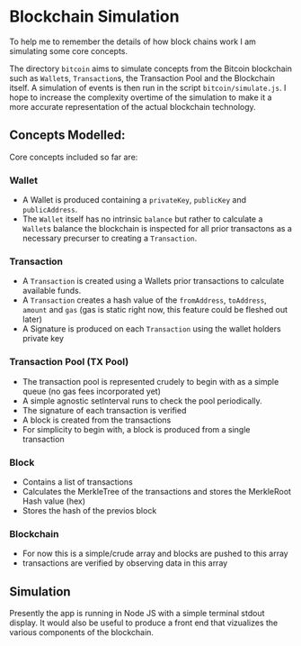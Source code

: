 # Blockchain Simulation

To help me to remember the details of how block chains work I am simulating some core concepts.

The directory `bitcoin` aims to simulate concepts from the Bitcoin blockchain such as `Wallet`s, `Transaction`s, the Transaction Pool and the Blockchain itself. A simulation of events is then run in the script `bitcoin/simulate.js`. I hope to increase the complexity overtime of the simulation to make it a more accurate representation of the actual blockchain technology.

## Concepts Modelled:

Core concepts included so far are:

### Wallet

- A Wallet is produced containing a `privateKey`, `publicKey` and `publicAddress`.
- The `Wallet` itself has no intrinsic `balance` but rather to calculate a `Wallet`s balance the blockchain is inspected for all prior transactons as a necessary precurser to creating a `Transaction`.

### Transaction

- A `Transaction` is created using a Wallets prior transactions to calculate available funds.
- A `Transaction` creates a hash value of the `fromAddress`, `toAddress`, `amount` and `gas` (gas is static right now, this feature could be fleshed out later)
- A Signature is produced on each `Transaction` using the wallet holders private key

### Transaction Pool (TX Pool)

- The transaction pool is represented crudely to begin with as a simple queue (no gas fees incorporated yet)
- A simple agnostic setInterval runs to check the pool periodically.
- The signature of each transaction is verified
- A block is created from the transactions
- For simplicity to begin with, a block is produced from a single transaction

### Block

- Contains a list of transactions
- Calculates the MerkleTree of the transactions and stores the MerkleRoot Hash value (hex)
- Stores the hash of the previos block

### Blockchain

- For now this is a simple/crude array and blocks are pushed to this array
- transactions are verified by observing data in this array

## Simulation

Presently the app is running in Node JS with a simple terminal stdout display. It would also be useful to produce a front end that vizualizes the various components of the blockchain.
